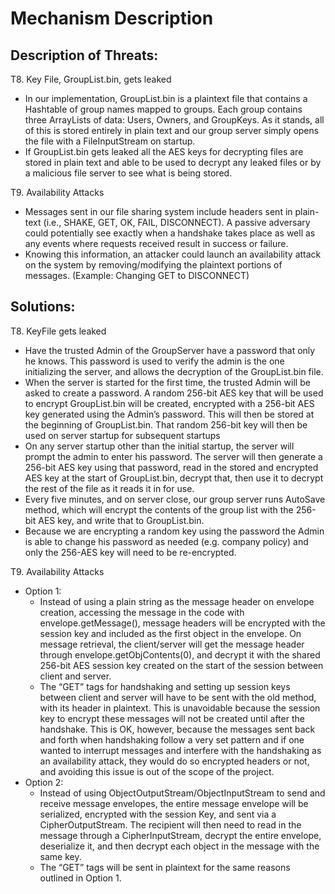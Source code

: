 # Mechanism Description

## Description of Threats:

T8. Key File, GroupList.bin, gets leaked
  - In our implementation, GroupList.bin is a plaintext file that contains a Hashtable of group names mapped to groups. Each group contains three ArrayLists of data: Users, Owners, and GroupKeys. As it stands, all of this is stored entirely in plain text and our group server simply opens the file with a FileInputStream on startup.
  - If GroupList.bin gets leaked all the AES keys for decrypting files are stored in plain text and able to be used to decrypt any leaked files or by a malicious file server to see what is being stored.

T9. Availability Attacks
  - Messages sent in our file sharing system include headers sent in plain-text (i.e., SHAKE, GET, OK, FAIL, DISCONNECT). A passive adversary could potentially see exactly when a handshake takes place as well as any events where requests received result in success or failure.
  - Knowing this information, an attacker could launch an availability attack on the system by removing/modifying the plaintext portions of messages. (Example: Changing GET to DISCONNECT)

## Solutions:

T8. KeyFile gets leaked
  - Have the trusted Admin of the GroupServer have a password that only he knows. This password is used to verify the admin is the one initializing the server, and allows the decryption of the GroupList.bin file.
  - When the server is started for the first time, the trusted Admin will be asked to create a password. A random 256-bit AES key that will be used to encrypt GroupList.bin will be created, encrypted with a 256-bit AES key generated using the Admin’s password. This will then be stored at the beginning of GroupList.bin. That random 256-bit key will then be used on server startup for subsequent startups
  - On any server startup other than the initial startup, the server will prompt the admin to enter his password. The server will then generate a 256-bit AES key using that password, read in the stored and encrypted AES key at the start of GroupList.bin, decrypt that, then use it to decrypt the rest of the file as it reads it in for use.
  - Every five minutes, and on server close,  our group server runs AutoSave method, which will encrypt the contents of the group list with the 256-bit AES key, and write that to GroupList.bin.
  - Because we are encrypting a random key using the password the Admin is able to change his password as needed (e.g. company policy) and only the 256-AES key will need to be re-encrypted.

T9. Availability Attacks
  - Option 1:
      - Instead of using a plain string as the message header on envelope creation, accessing the message in the code with envelope.getMessage(), message headers will be encrypted with the session key and included as the first object in the envelope. On message retrieval, the client/server will get the message header through envelope.getObjContents(0), and decrypt it with the shared 256-bit AES session key created on the start of the session between client and server.
      - The “GET” tags for handshaking and setting up session keys between client and server will have to be sent with the old method, with its header in plaintext. This is unavoidable because the session key to encrypt these messages will not be created until after the handshake. This is OK, however, because the messages sent back and forth when handshaking follow a very set pattern and if one wanted to interrupt messages and interfere with the handshaking as an availability attack, they would do so encrypted headers or not, and avoiding this issue is out of the scope of the project.
  - Option 2:
    - Instead of using ObjectOutputStream/ObjectInputStream to send and receive message envelopes, the entire message envelope will be serialized, encrypted with the session Key, and sent via a CipherOutputStream. The recipient will then need to read in the message through a CipherInputStream, decrypt the entire envelope, deserialize it, and then decrypt each object in the message with the same key.
    - The “GET” tags will be sent in plaintext for the same reasons outlined in Option 1. 
